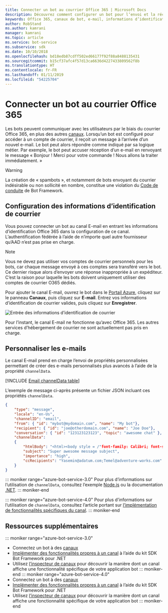 ```yaml
---
title: Connecter un bot au courrier Office 365 | Microsoft Docs
description: Découvrez comment configurer un bot pour l’envoi et la réception d’e-mails avec Office 365.
keywords: Office 365, canaux de bot, e-mail, informations d’identification de courrier, portail azure, e-mail personnalisé
author: RobStand
ms.author: kamrani
manager: kamrani
ms.topic: article
ms.service: bot-service
ms.subservice: sdk
ms.date: 10/10/2018
ms.openlocfilehash: bd18edb87cdff502ed66177f92f88a8488135431
ms.sourcegitcommit: b15cf37afc4f57d13ca6636d4227433809562f8b
ms.translationtype: HT
ms.contentlocale: fr-FR
ms.lasthandoff: 01/11/2019
ms.locfileid: "54225704"
---
```

# <a name="connect-a-bot-to-office-365-email"></a>Connecter un bot au courrier Office 365

Les bots peuvent communiquer avec les utilisateurs par le biais du courrier Office 365, en plus des autres [canaux](~/bot-service-manage-channels.md). Lorsqu’un bot est configuré pour accéder à un compte de courrier, il reçoit un message à l’arrivée d’un nouvel e-mail. Le bot peut alors répondre comme indiqué par sa logique métier. Par exemple, le bot peut accuser réception d’un e-mail en renvoyant le message « Bonjour ! Merci pour votre commande ! Nous allons la traiter immédiatement. »

> [!WARNING]
> La création de « spambots », et notamment de bots envoyant du courrier indésirable ou non sollicité en nombre, constitue une violation du [Code de conduite](https://www.botframework.com/Content/Microsoft-Bot-Framework-Preview-Online-Services-Agreement.htm) de Bot Framework.

## <a name="configure-email-credentials"></a>Configuration des informations d’identification de courrier

Vous pouvez connecter un bot au canal E-mail en entrant les informations d’identification Office 365 dans la configuration de ce canal.
L’authentification fédérée à l’aide de n’importe quel autre fournisseur qu’AAD n’est pas prise en charge.

> [!NOTE]
> Vous ne devez pas utiliser vos comptes de courrier personnels pour les bots, car chaque message envoyé à ces comptes sera transféré vers le bot. Ce dernier risque alors d’envoyer une réponse inappropriée à un expéditeur. C’est la raison pour laquelle les bots doivent uniquement utiliser des comptes de courrier O365 dédiés.

Pour ajouter le canal E-mail, ouvrez le bot dans le [Portail Azure](https://portal.azure.com/), cliquez sur le panneau **Canaux**, puis cliquez sur **E-mail**. Entrez vos informations d’identification de courrier valides, puis cliquez sur **Enregistrer**.

![Entrée des informations d’identification de courrier](~/media/bot-service-channel-connect-email/bot-service-channel-connect-email-credentials.png)

Pour l’instant, le canal E-mail ne fonctionne qu’avec Office 365. Les autres services d’hébergement de courrier ne sont actuellement pas pris en charge.

## <a name="customize-emails"></a>Personnaliser les e-mails

Le canal E-mail prend en charge l’envoi de propriétés personnalisées permettant de créer des e-mails personnalisés plus avancés à l’aide de la propriété `channelData`.

[!INCLUDE [Email channelData table](~/includes/snippet-channelData-email.md)]

L’exemple de message ci-après présente un fichier JSON incluant ces propriétés `channelData`.

```json
{
    "type": "message",
    "locale": "en-Us",
    "channelID": "email",
    "from": { "id": "mybot@mydomain.com", "name": "My bot"},
    "recipient": { "id": "joe@otherdomain.com", "name": "Joe Doe"},
    "conversation": { "id": "123123123123", "topic": "awesome chat" },
    "channelData":
    {
        "htmlBody": "<html><body style = /"font-family: Calibri; font-size: 11pt;/" >This is more than awesome.</body></html>",
        "subject": "Super awesome message subject",
        "importance": "high",
        "ccRecipients": "Yasemin@adatum.com;Temel@adventure-works.com"
    }
}
```

::: moniker range="azure-bot-service-3.0"
Pour plus d’informations sur l’utilisation de `channelData`, consultez l’exemple [Node.js](https://github.com/Microsoft/BotBuilder-Samples/tree/master/Node/core-ChannelData) ou la documentation [.NET](~/dotnet/bot-builder-dotnet-channeldata.md).
::: moniker-end

::: moniker range="azure-bot-service-4.0"
Pour plus d’informations sur l’utilisation de `channelData`, consultez l’article portant sur [l’implémentation de fonctionnalités spécifiques du canal](~/v4sdk/bot-builder-channeldata.md).
::: moniker-end

## <a name="additional-resources"></a>Ressources supplémentaires

<!-- Put whole list in monikers, even though it's just the second item that needs to be different. -->
::: moniker range="azure-bot-service-3.0"
* Connectez un bot à des [canaux](~/bot-service-manage-channels.md)
* [Implémenter des fonctionnalités propres à un canal](dotnet/bot-builder-dotnet-channeldata.md) à l’aide du kit SDK Bot Framework pour .NET
* Utilisez [l’inspecteur de canaux](bot-service-channel-inspector.md) pour découvrir la manière dont un canal affiche une fonctionnalité spécifique de votre application bot
::: moniker-end
::: moniker range="azure-bot-service-4.0"
* Connectez un bot à des [canaux](~/bot-service-manage-channels.md)
* [Implémenter des fonctionnalités propres à un canal](~/v4sdk/bot-builder-channeldata.md) à l’aide du kit SDK Bot Framework pour .NET
* Utilisez [l’inspecteur de canaux](bot-service-channel-inspector.md) pour découvrir la manière dont un canal affiche une fonctionnalité spécifique de votre application bot
::: moniker-end

